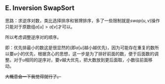 ## E. Inversion SwapSort

思路：求逆序对数，类比选择排序和冒牌排序，多了一些限制就是$swap(u,v)$操作只能对于原数组$a[u]>a[v]$才可以。

所以考虑调整逆序对的顺序。

即：优先排最小的数这是很显然的(即$a[u]$越小越优先)，因为可能存在重复的数所以要$u$小的优先，根据贪心的思想，这一步是为了排好前面的数，便于后面数的调整。对于$u$相同的逆序对，要$v$越大优先，把大数放到更后面取，小数往前面移动。

~~大概意会一下我觉得就行了。~~

